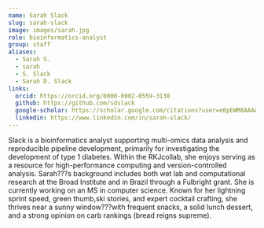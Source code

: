 ```yaml
---
name: Sarah Slack
slug: sarah-slack
image: images/sarah.jpg
role: bioinformatics-analyst
group: staff
aliases:
  - Sarah S.
  - sarah
  - S. Slack
  - Sarah D. Slack
links:
  orcid: https://orcid.org/0000-0002-0559-3138 
  github: https://github.com/sdslack
  google-scholar: https://scholar.google.com/citations?user=e0pEWM8AAAAJ&hl=en
  linkedin: https://www.linkedin.com/in/sarah-slack/
---
```


Slack is a bioinformatics analyst supporting multi-omics data analysis and reproducible pipeline development, primarily for investigating the development of type 1 diabetes. Within the RKJcollab, she enjoys serving as a resource for high-performance computing and version-controlled analysis. Sarah???s background includes both wet lab and computational research at the Broad Institute and in Brazil through a Fulbright grant. She is currently working on an MS in computer science. Known for her lightning sprint speed, green thumb,ski stories, and expert cocktail crafting, she thrives near a sunny window???with frequent snacks, a solid lunch dessert, and a strong opinion on carb rankings (bread reigns supreme).